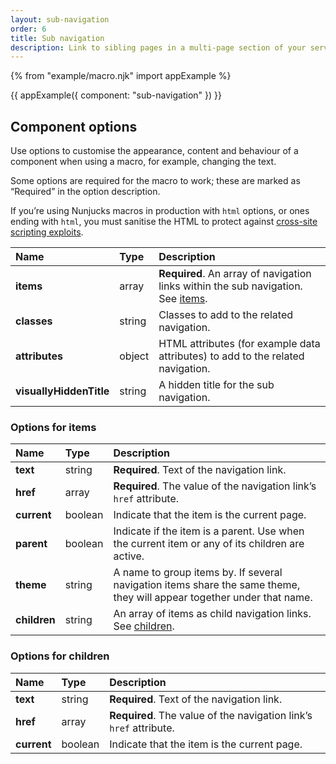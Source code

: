 ```yaml
---
layout: sub-navigation
order: 6
title: Sub navigation
description: Link to sibling pages in a multi-page section of your service.
---
```


{% from "example/macro.njk" import appExample %}

{{ appExample({
  component: "sub-navigation"
}) }}

## Component options

Use options to customise the appearance, content and behaviour of a component when using a macro, for example, changing the text.

Some options are required for the macro to work; these are marked as “Required” in the option description.

If you’re using Nunjucks macros in production with `html` options, or ones ending with `html`, you must sanitise the HTML to protect against [cross-site scripting exploits](https://developer.mozilla.org/en-US/docs/Glossary/Cross-site_scripting).

| Name                    | Type   | Description                                                                                            |
| :---------------------- | :----- | :----------------------------------------------------------------------------------------------------- |
| **items**               | array  | **Required**. An array of navigation links within the sub navigation. See [items](#options-for-items). |
| **classes**             | string | Classes to add to the related navigation.                                                              |
| **attributes**          | object | HTML attributes (for example data attributes) to add to the related navigation.                        |
| **visuallyHiddenTitle** | string | A hidden title for the sub navigation.                                                                 |

### Options for items

| Name         | Type    | Description                                                                                                            |
| :----------- | :------ | :--------------------------------------------------------------------------------------------------------------------- |
| **text**     | string  | **Required**. Text of the navigation link.                                                                             |
| **href**     | array   | **Required**. The value of the navigation link’s `href` attribute.                                                     |
| **current**  | boolean | Indicate that the item is the current page.                                                                            |
| **parent**   | boolean | Indicate if the item is a parent. Use when the current item or any of its children are active.                         |
| **theme**    | string  | A name to group items by. If several navigation items share the same theme, they will appear together under that name. |
| **children** | string  | An array of items as child navigation links. See [children](#options-for-children).                                    |

### Options for children

| Name        | Type    | Description                                                        |
| :---------- | :------ | :----------------------------------------------------------------- |
| **text**    | string  | **Required**. Text of the navigation link.                         |
| **href**    | array   | **Required**. The value of the navigation link’s `href` attribute. |
| **current** | boolean | Indicate that the item is the current page.                        |
